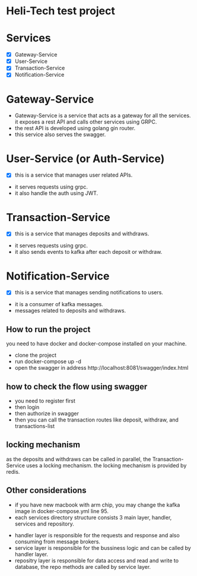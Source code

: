 # Heli-Tech test project

# Services
- [x] Gateway-Service
- [x] User-Service
- [x] Transaction-Service
- [x] Notification-Service

# Gateway-Service
- Gateway-Service is a service that acts as a gateway for all the services.
it exposes a rest API and calls other services using GRPC.
- the rest API is developed using golang gin router.
- this service also serves the swagger.

# User-Service (or Auth-Service)
- [x] this is a service that manages user related APIs.
- it serves requests using grpc.
- it also handle the auth using JWT.

# Transaction-Service 
- [x] this is a service that manages deposits and withdraws.
- it serves requests using grpc.
- it also sends events to kafka after each deposit or withdraw.

# Notification-Service 
- [x] this is a service that manages sending notifications to users.
- it is a consumer of kafka messages.
- messages related to deposits and withdraws.

## How to run the project
you need to have docker and docker-compose installed on your machine.
- clone the project
- run docker-compose up -d
- open the swagger in address http://localhost:8081/swagger/index.html


## how to check the flow using swagger
- you need to register first
- then login
- then authorize in swagger
- then you can call the transaction routes like deposit, withdraw, and transactions-list


## locking mechanism
as the deposits and withdraws can be called in parallel, the Transaction-Service uses a locking mechanism.
the locking mechanism is provided by redis.


## Other considerations
- if you have new macbook with arm chip, you may change the kafka image in docker-compose.yml line 95.
- each services directory structure consists 3 main layer, handler, services and repository.
* handler layer is responsible for the requests and response and also consuming from message brokers.
* service layer is responsible for the bussiness logic and can be called by handler layer.
* repositry layer is responsible for data access and read and write to database, the repo methods are called by service layer.
